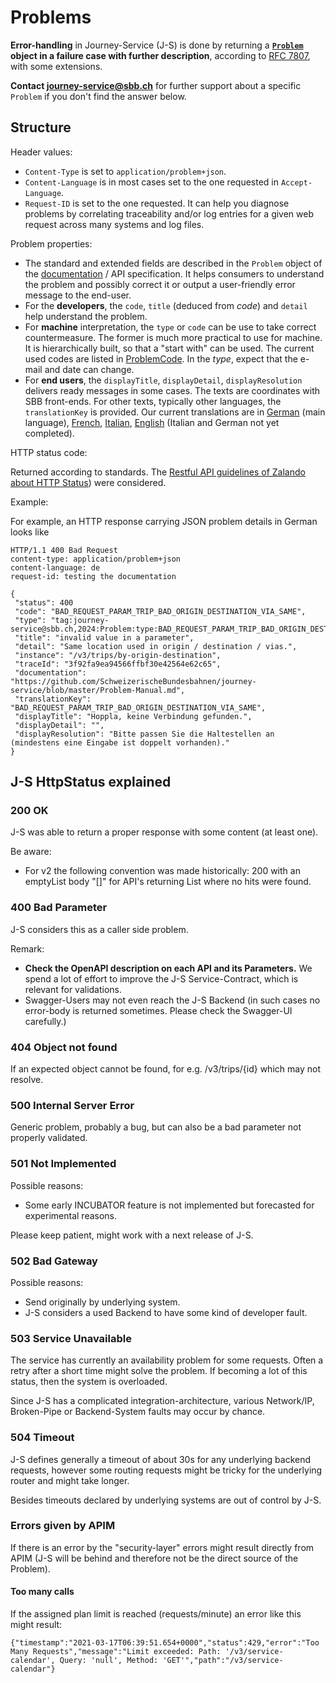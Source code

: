 # Problems

**Error-handling** in Journey-Service (J-S) is done by returning a **[`Problem`](https://developer.sbb.ch/apis/journey-service/documentation) object in a failure case with further description**, according to [RFC 7807](https://tools.ietf.org/html/rfc7807), with some extensions.

**Contact <journey-service@sbb.ch>** for further support about a specific `Problem` if you don't find the answer below.

## Structure

Header values:
* `Content-Type` is set to `application/problem+json`.
* `Content-Language` is in most cases set to the one requested in `Accept-Language`.
* `Request-ID` is set to the one requested. It can help you diagnose problems by correlating traceability and/or log entries for a given web request across many systems and log files.

Problem properties:
* The standard and extended fields are described in the `Problem` object of the [documentation](https://developer.sbb.ch/apis/journey-service/documentation) / API specification. It helps consumers to understand the problem and possibly correct it or output a user-friendly error message to the end-user.
* For the **developers**, the `code`, `title` (deduced from _code_) and `detail` help understand the problem.
* For **machine** interpretation, the `type` or `code` can be use to take correct countermeasure. The former is much more practical to use for machine. It is hierarchically built, so that a "start with" can be used. The current used codes are listed in [ProblemCode](https://code.sbb.ch/projects/KI_FAHRPLAN/repos/journey-service/browse/journey-service-b2c/src/main/java/ch/sbb/ki/journeyservice/b2c/error/ProblemCode.java). In the _type_, expect that the e-mail and date can change. 
* For **end users**, the `displayTitle`, `displayDetail`, `displayResolution` delivers ready messages in some cases. The texts are coordinates with SBB front-ends. For other texts, typically other languages, the `translationKey` is provided. Our current translations are in [German](https://code.sbb.ch/projects/KI_FAHRPLAN/repos/journey-service/browse/journey-service-b2c/src/main/resources/messages_de.properties) (main language), [French](https://code.sbb.ch/projects/KI_FAHRPLAN/repos/journey-service/browse/journey-service-b2c/src/main/resources/messages_fr.properties), [Italian](https://code.sbb.ch/projects/KI_FAHRPLAN/repos/journey-service/browse/journey-service-b2c/src/main/resources/messages_it.properties), [English](https://code.sbb.ch/projects/KI_FAHRPLAN/repos/journey-service/browse/journey-service-b2c/src/main/resources/messages_en.properties) (Italian and German not yet completed).

HTTP status code:

Returned according to standards. The [Restful API guidelines of Zalando about HTTP Status](https://opensource.zalando.com/restful-api-guidelines/#150)) were considered.

Example:

For example, an HTTP response carrying JSON problem details in German looks like

    HTTP/1.1 400 Bad Request
    content-type: application/problem+json
    content-language: de
    request-id: testing the documentation
    
    {
     "status": 400
     "code": "BAD_REQUEST_PARAM_TRIP_BAD_ORIGIN_DESTINATION_VIA_SAME",
     "type": "tag:journey-service@sbb.ch,2024:Problem:type:BAD_REQUEST_PARAM_TRIP_BAD_ORIGIN_DESTINATION_VIA_SAME",
     "title": "invalid value in a parameter",
     "detail": "Same location used in origin / destination / vias.",
     "instance": "/v3/trips/by-origin-destination",
     "traceId": "3f92fa9ea94566ffbf30e42564e62c65",
     "documentation": "https://github.com/SchweizerischeBundesbahnen/journey-service/blob/master/Problem-Manual.md",
     "translationKey": "BAD_REQUEST_PARAM_TRIP_BAD_ORIGIN_DESTINATION_VIA_SAME",
     "displayTitle": "Hoppla, keine Verbindung gefunden.",
     "displayDetail": "",
     "displayResolution": "Bitte passen Sie die Haltestellen an (mindestens eine Eingabe ist doppelt vorhanden)."
    }

## J-S HttpStatus explained

### 200 OK
J-S was able to return a proper response with some content (at least one).

Be aware:
* For v2 the following convention was made historically: 200 with an emptyList body "[]" for API's returning List<T> where no hits were found.

### 400 Bad Parameter
J-S considers this as a caller side problem.

Remark:
* **Check the OpenAPI description on each API and its Parameters.** We spend a lot of effort to improve the J-S Service-Contract, which is relevant for validations.
* Swagger-Users may not even reach the J-S Backend (in such cases no error-body is returned sometimes. Please check the Swagger-UI carefully.)

### 404 Object not found
If an expected object cannot be found, for e.g. /v3/trips/{id} which may not resolve. 

### 500 Internal Server Error
Generic problem, probably a bug, but can also be a bad parameter not properly validated.

### 501 Not Implemented
Possible reasons:
* Some early INCUBATOR feature is not implemented but forecasted for experimental reasons.

Please keep patient, might work with a next release of J-S.

### 502 Bad Gateway
Possible reasons:
* Send originally by underlying system.
* J-S considers a used Backend to have some kind of developer fault. 

### 503 Service Unavailable
The service has currently an availability problem for some requests. Often a retry after a short time might solve the problem. If becoming a lot of this status, then the system is overloaded.

Since J-S has a complicated integration-architecture, various Network/IP, Broken-Pipe or Backend-System faults may occur by chance.

### 504 Timeout
J-S defines generally a timeout of about 30s for any underlying backend requests, however some routing requests might be tricky for the underlying router and might take longer.

Besides timeouts declared by underlying systems are out of control by J-S.

### Errors given by APIM
If there is an error by the "security-layer" errors might result directly from APIM (J-S will be behind and therefore not be the direct source of the Problem).

#### Too many calls
If the assigned plan limit is reached (requests/minute) an error like this might result: 

    {"timestamp":"2021-03-17T06:39:51.654+0000","status":429,"error":"Too Many Requests","message":"Limit exceeded: Path: '/v3/service-calendar', Query: 'null', Method: 'GET'","path":"/v3/service-calendar"}
